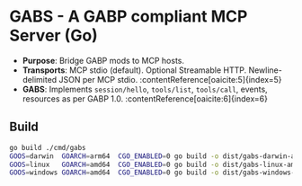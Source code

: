# GABS - A GABP compliant MCP Server (Go)

- **Purpose**: Bridge GABP mods to MCP hosts.
- **Transports**: MCP stdio (default). Optional Streamable HTTP. Newline-delimited JSON per MCP stdio. :contentReference[oaicite:5]{index=5}
- **GABS**: Implements `session/hello`, `tools/list`, `tools/call`, events, resources as per GABP 1.0. :contentReference[oaicite:6]{index=6}

## Build

```bash
go build ./cmd/gabs
GOOS=darwin  GOARCH=arm64  CGO_ENABLED=0 go build -o dist/gabs-darwin-arm64 ./cmd/gabs
GOOS=linux   GOARCH=amd64  CGO_ENABLED=0 go build -o dist/gabs-linux-amd64  ./cmd/gabs
GOOS=windows GOARCH=amd64  CGO_ENABLED=0 go build -o dist/gabs-windows-amd64.exe ./cmd/gabs